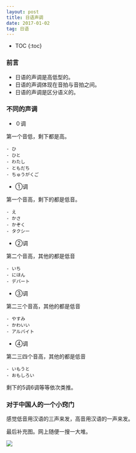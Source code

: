```yaml
---
layout: post
title: 日语声调
date: 2017-01-02
tag: 日语
---
```


* TOC 
{:toc}

### 前言

- 日语的声调是高低型的。
- 日语的声调体现在音拍与音拍之间。
- 日语的声调是区分语义的。

### 不同的声调

- ０调

第一个音低，剩下都是高。

	- ひ
	- ひと
	- わたし
	- ともだち
	- ちゅうがくご

- ①调

第一个音高，剩下的都是低音。

	- え
	- かさ
	- かぞく
	- タクシー

- ②调

第二个音高，其他的都是低音

	- いち
	- にほん
	- デバート

- ③调

第二三个音高，其他的都是低音

	- やすみ
	- かわいい
	- アルバイト
- ④调

第二三四个音高，其他的都是低音

	- いもうと
	- おもしろい


剩下的5调6调等等依次类推。


### 对于中国人的一个小窍门

感觉低音用汉语的三声来发，高音用汉语的一声来发。

最后补充图。网上随便一搜一大堆。

![](/images/posts/japanese/yindiao.jpg)
